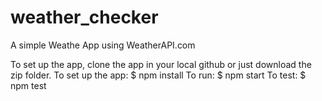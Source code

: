 # weather_checker

A simple Weathe App using WeatherAPI.com

To set up the app, clone the app in your local github or just download the zip folder.
To set up the app:
$ npm install
To run:
$ npm start
To test:
$ npm test
